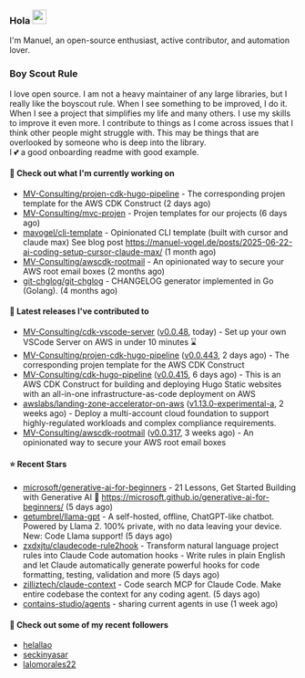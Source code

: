 ### Hola <img src="https://media.giphy.com/media/hvRJCLFzcasrR4ia7z/giphy.gif" width="25px">

I'm Manuel, an open-source enthusiast, active contributor, and automation lover.

### Boy Scout Rule

I love open source. I am not a heavy maintainer of any large libraries, but I really like the boyscout rule. 
When I see something to be improved, I do it. When I see a project
that simplifies my life and many others. I use my skills to improve it even more.
I contribute to things as I come across issues that I think other people might struggle with. 
This may be things that are overlooked by someone who is deep into the library.  
I 💕 a good onboarding readme with good example.



#### 👷 Check out what I'm currently working on

- [MV-Consulting/projen-cdk-hugo-pipeline](https://github.com/MV-Consulting/projen-cdk-hugo-pipeline) - The corresponding projen template for the AWS CDK Construct (2 days ago)
- [MV-Consulting/mvc-projen](https://github.com/MV-Consulting/mvc-projen) - Projen templates for our projects (6 days ago)
- [mavogel/cli-template](https://github.com/mavogel/cli-template) - Opinionated CLI template (built with cursor and claude max) See blog post https://manuel-vogel.de/posts/2025-06-22-ai-coding-setup-cursor-claude-max/ (1 month ago)
- [MV-Consulting/awscdk-rootmail](https://github.com/MV-Consulting/awscdk-rootmail) - An opinionated way to secure your AWS root email boxes (2 months ago)
- [git-chglog/git-chglog](https://github.com/git-chglog/git-chglog) - CHANGELOG generator implemented in Go (Golang). (4 months ago)

#### 🔭 Latest releases I've contributed to

- [MV-Consulting/cdk-vscode-server](https://github.com/MV-Consulting/cdk-vscode-server) ([v0.0.48](https://github.com/MV-Consulting/cdk-vscode-server/releases/tag/v0.0.48), today) - Set up your own VSCode Server on AWS in under 10 minutes ⌛️
- [MV-Consulting/projen-cdk-hugo-pipeline](https://github.com/MV-Consulting/projen-cdk-hugo-pipeline) ([v0.0.443](https://github.com/MV-Consulting/projen-cdk-hugo-pipeline/releases/tag/v0.0.443), 2 days ago) - The corresponding projen template for the AWS CDK Construct
- [MV-Consulting/cdk-hugo-pipeline](https://github.com/MV-Consulting/cdk-hugo-pipeline) ([v0.0.415](https://github.com/MV-Consulting/cdk-hugo-pipeline/releases/tag/v0.0.415), 6 days ago) - This is an AWS CDK Construct for building and deploying Hugo Static websites with an all-in-one infrastructure-as-code deployment on AWS
- [awslabs/landing-zone-accelerator-on-aws](https://github.com/awslabs/landing-zone-accelerator-on-aws) ([v1.13.0-experimental-a](https://github.com/awslabs/landing-zone-accelerator-on-aws/releases/tag/v1.13.0-experimental-a), 2 weeks ago) - Deploy a multi-account cloud foundation to support highly-regulated workloads and complex compliance requirements.
- [MV-Consulting/awscdk-rootmail](https://github.com/MV-Consulting/awscdk-rootmail) ([v0.0.317](https://github.com/MV-Consulting/awscdk-rootmail/releases/tag/v0.0.317), 3 weeks ago) - An opinionated way to secure your AWS root email boxes

#### ⭐ Recent Stars

- [microsoft/generative-ai-for-beginners](https://github.com/microsoft/generative-ai-for-beginners) - 21 Lessons, Get Started Building with Generative AI  🔗 https://microsoft.github.io/generative-ai-for-beginners/ (5 days ago)
- [getumbrel/llama-gpt](https://github.com/getumbrel/llama-gpt) - A self-hosted, offline, ChatGPT-like chatbot. Powered by Llama 2. 100% private, with no data leaving your device. New: Code Llama support! (5 days ago)
- [zxdxjtu/claudecode-rule2hook](https://github.com/zxdxjtu/claudecode-rule2hook) - Transform natural language project rules into Claude Code automation hooks - Write rules in plain English and let Claude  automatically generate powerful hooks for code formatting, testing, validation and more (5 days ago)
- [zilliztech/claude-context](https://github.com/zilliztech/claude-context) - Code search MCP for Claude Code. Make entire codebase the context for any coding agent. (5 days ago)
- [contains-studio/agents](https://github.com/contains-studio/agents) - sharing current agents in use (1 week ago)

#### 👯 Check out some of my recent followers

- [helallao](https://github.com/helallao)
- [seckinyasar](https://github.com/seckinyasar)
- [lalomorales22](https://github.com/lalomorales22)




